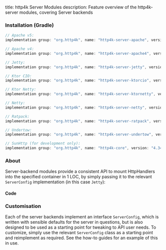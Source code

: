 title: http4k Server Modules
description: Feature overview of the http4k-server modules, covering Server backends

### Installation (Gradle)

```groovy
// Apache v5: 
implementation group: "org.http4k", name: "http4k-server-apache", version: "4.34.4.0"

// Apache v4: 
implementation group: "org.http4k", name: "http4k-server-apache4", version: "4.34.4.0"

// Jetty: 
implementation group: "org.http4k", name: "http4k-server-jetty", version: "4.34.4.0"

// Ktor CIO: 
implementation group: "org.http4k", name: "http4k-server-ktorcio", version: "4.34.4.0"

// Ktor Netty: 
implementation group: "org.http4k", name: "http4k-server-ktornetty", version: "4.34.4.0"

// Netty: 
implementation group: "org.http4k", name: "http4k-server-netty", version: "4.34.4.0"

// Ratpack: 
implementation group: "org.http4k", name: "http4k-server-ratpack", version: "4.34.4.0"

// Undertow: 
implementation group: "org.http4k", name: "http4k-server-undertow", version: "4.34.4.0"

// SunHttp (for development only): 
implementation group: "org.http4k", name: "http4k-core", version: "4.34.4.0"
```

### About
Server-backend modules provide a consistent API to mount HttpHandlers into the specified container in 1 LOC, by 
simply passing it to the relevant `ServerConfig` implementation (in this case `Jetty`):

#### Code [<img class="octocat"/>](https://github.com/http4k/http4k/blob/master/src/docs/guide/reference/servers/example_http.kt)

<script src="https://gist-it.appspot.com/https://github.com/http4k/http4k/blob/master/src/docs/guide/reference/servers/example_http.kt"></script>

### Customisation
Each of the server backends implement an interface `ServerConfig`, which is written with sensible defaults for the server in questions, 
but is also designed to be used as a starting point for tweaking to API user needs. To customize, simply use the relevant `ServerConfig` 
class as a starting point and reimplement as required. See the how-to guides for an example of this in use.
